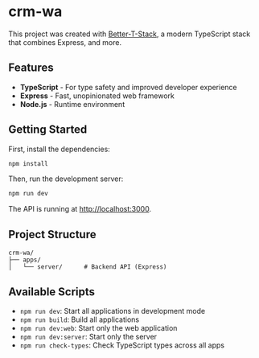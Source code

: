 # crm-wa

This project was created with [Better-T-Stack](https://github.com/AmanVarshney01/create-better-t-stack), a modern TypeScript stack that combines Express, and more.

## Features

- **TypeScript** - For type safety and improved developer experience
- **Express** - Fast, unopinionated web framework
- **Node.js** - Runtime environment

## Getting Started

First, install the dependencies:

```bash
npm install
```


Then, run the development server:

```bash
npm run dev
```

The API is running at [http://localhost:3000](http://localhost:3000).





## Project Structure

```
crm-wa/
├── apps/
│   └── server/      # Backend API (Express)
```

## Available Scripts

- `npm run dev`: Start all applications in development mode
- `npm run build`: Build all applications
- `npm run dev:web`: Start only the web application
- `npm run dev:server`: Start only the server
- `npm run check-types`: Check TypeScript types across all apps
